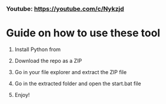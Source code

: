 ### Youtube: https://youtube.com/c/Nykzjd ###
     
# Guide on how to use these tool   
      
1. Install Python from 
  
2. Download the repo as a ZIP    
  
3. Go in your file explorer and extract the ZIP file  
     
4. Go in the extracted folder and open the start.bat file     
 
5. Enjoy!    